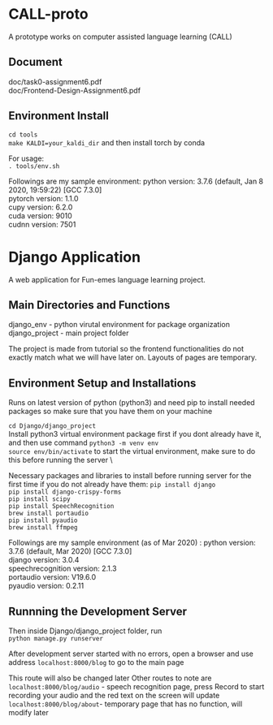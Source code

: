 # CALL-proto
A prototype works on computer assisted language learning (CALL)

## Document
doc/task0-assignment6.pdf \
doc/Frontend-Design-Assignment6.pdf

## Environment Install

`cd tools` \
`make KALDI=your_kaldi_dir`
and then install torch by conda

For usage: \
`. tools/env.sh`

Followings are my sample environment:
python version: 3.7.6 (default, Jan  8 2020, 19:59:22)  [GCC 7.3.0] \
pytorch version: 1.1.0 \
cupy version: 6.2.0 \
cuda version: 9010 \
cudnn version: 7501


# Django Application
A web application for Fun-emes language learning project.

## Main Directories and Functions
django_env - python virutal environment for package organization
django_project - main project folder

The project is made from tutorial so the frontend functionalities do not exactly match what we will have later on. Layouts of pages are temporary.

## Environment Setup and Installations
Runs on latest version of python (python3) and need pip to install needed packages so make sure that you have them on your machine

`cd Django/django_project` \
 Install python3 virtual environment package first if you dont already have it, and then use command `python3 -m venv env` \
`source env/bin/activate` to start the virtual environment, make sure to do this before running the server \

Necessary packages and libraries to install before running server for the first time if you do not already have them:
`pip install django`\
`pip install django-crispy-forms`\
`pip install scipy`\
`pip install SpeechRecognition`\
`brew install portaudio`\
`pip install pyaudio`\
`brew install ffmpeg`

Followings are my sample environment (as of Mar 2020) :
python version: 3.7.6 (default, Mar 2020)  [GCC 7.3.0] \
django version: 3.0.4 \
speechrecognition version: 2.1.3 \
portaudio version: V19.6.0 \
pyaudio version: 0.2.11

## Runnning the Development Server

Then inside Django/django_project folder, run \
`python manage.py runserver`

After development server started with no errors, open a browser and use address `localhost:8000/blog` to go to the main page

This route will also be changed later
Other routes to note are
`localhost:8000/blog/audio` - speech recognition page, press Record to start recording your audio and the red text on the screen will update
`localhost:8000/blog/about`- temporary page that has no function, will modify later
